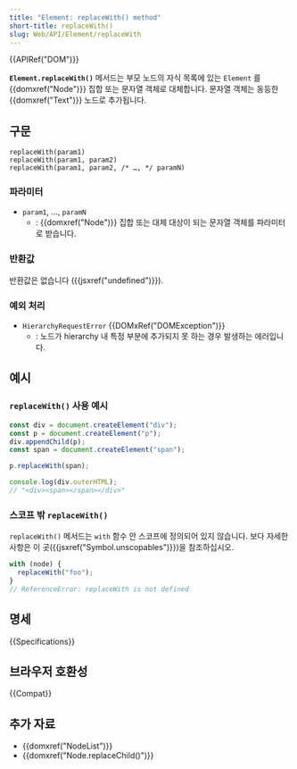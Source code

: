 ```yaml
---
title: "Element: replaceWith() method"
short-title: replaceWith()
slug: Web/API/Element/replaceWith
---
```


{{APIRef("DOM")}}

**`Element.replaceWith()`** 메서드는 부모 노드의 자식 목록에 있는
`Element` 를 {{domxref("Node")}} 집합 또는 문자열 객체로 대체합니다.
문자열 객체는 동등한 {{domxref("Text")}} 노드로 추가됩니다.

## 구문

```js-nolint
replaceWith(param1)
replaceWith(param1, param2)
replaceWith(param1, param2, /* …, */ paramN)
```

### 파라미터

- `param1`, …, `paramN`
  - : {{domxref("Node")}} 집합 또는 대체 대상이 되는 문자열 객체를 파라미터로 받습니다.

### 반환값

반환값은 없습니다 ({{jsxref("undefined")}}).

### 예외 처리

- `HierarchyRequestError` {{DOMxRef("DOMException")}}
  - : 노드가 hierarchy 내 특정 부분에 추가되지 못 하는 경우 발생하는 에러입니다.

## 예시

### `replaceWith()` 사용 예시

```js
const div = document.createElement("div");
const p = document.createElement("p");
div.appendChild(p);
const span = document.createElement("span");

p.replaceWith(span);

console.log(div.outerHTML);
// "<div><span></span></div>"
```

### 스코프 밖 `replaceWith()`

`replaceWith()` 메서드는 `with` 함수 안 스코프에 정의되어 있지 않습니다.
보다 자세한 사항은 이 곳({{jsxref("Symbol.unscopables")}})을 참조하십시오.

```js
with (node) {
  replaceWith("foo");
}
// ReferenceError: replaceWith is not defined
```

## 명세

{{Specifications}}

## 브라우저 호환성

{{Compat}}

## 추가 자료
- {{domxref("NodeList")}}
- {{domxref("Node.replaceChild()")}}